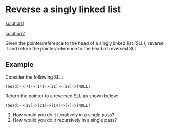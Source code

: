 # Reverse a singly linked list

[solution1](solution1.md)

[solution2](solution1.md)

Given the pointer/reference to the head of a singly linked list (SLL), reverse it and return the pointer/reference to the head of reversed SLL

## Example
Consider the following SLL:
```
(head)->[7]->[14]->[21]->[28]->[NULL]
```

Return the pointer to a reversed SLL as shown below:
```
(head)->[28]->[21]->[14]->[7]->[NULL]
```

1. How would you do it iteratively in a single pass?
2. How would you do it recursively in a single pass?

